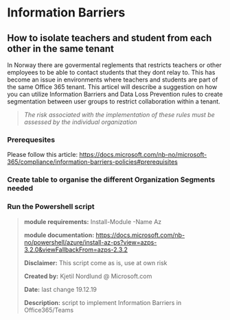 # Information Barriers

## How to isolate teachers and student from each other in the same tenant

In Norway there are govermental reglements that restricts teachers or other employees to be able to contact students that they dont relay to. This has become an issue in environments where teachers and students are part of the same Office 365 tenant. This articel will describe a suggestion on how you can utilize Information Barriers and Data Loss Prevention rules to create segmentation between user groups to restrict collaboration within a tenant.

> *The risk associated with the implementation of these rules must be assessed by the individual organization*


### Prerequesites

Please follow this article:
https://docs.microsoft.com/nb-no/microsoft-365/compliance/information-barriers-policies#prerequisites

### Create table to organise the different Organization Segments needed


### Run the Powershell script

> **module requirements:** Install-Module -Name Az
>
> **module documentation:** https://docs.microsoft.com/nb-no/powershell/azure/install-az-ps?view=azps-3.2.0&viewFallbackFrom=azps-2.3.2
>
> **Disclaimer:** This script come as is, use at own risk
>
> **Created by:** Kjetil Nordlund @ Microsoft.com
>
> **Date:** last change 19.12.19
>
> **Description:** script to implement Information Barriers in Office365/Teams

